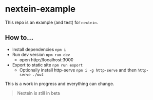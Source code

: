 # nextein-example

This repo is an example (and test) for `nextein`.

## How to...

- Install dependencies `npm i`
- Run dev version `npm run dev`
    - open http://localhost:3000
- Export to static site `npm run export`
    - Optionally install http-serve `npm i -g http-serve` and then `http-serve ./out`

This is a work in progress and everything can change. 

> Nextein is still in beta
